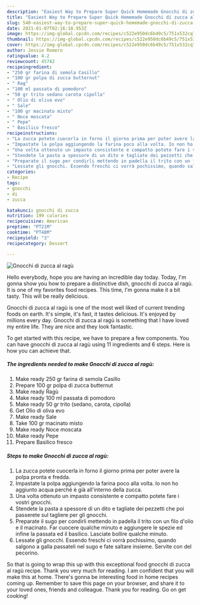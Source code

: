```yaml
---
description: "Easiest Way to Prepare Super Quick Homemade Gnocchi di zucca al ragù"
title: "Easiest Way to Prepare Super Quick Homemade Gnocchi di zucca al ragù"
slug: 540-easiest-way-to-prepare-super-quick-homemade-gnocchi-di-zucca-al-ragu
date: 2021-01-07T02:16:18.953Z
image: https://img-global.cpcdn.com/recipes/c522e950dc6b49c5/751x532cq70/gnocchi-di-zucca-al-ragu-recipe-main-photo.jpg
thumbnail: https://img-global.cpcdn.com/recipes/c522e950dc6b49c5/751x532cq70/gnocchi-di-zucca-al-ragu-recipe-main-photo.jpg
cover: https://img-global.cpcdn.com/recipes/c522e950dc6b49c5/751x532cq70/gnocchi-di-zucca-al-ragu-recipe-main-photo.jpg
author: Jessie Romero
ratingvalue: 4.2
reviewcount: 45742
recipeingredient:
- "250 gr farina di semola Casillo"
- "100 gr polpa di zucca butternut"
- " Rag"
- "100 ml passata di pomodoro"
- "50 gr trito sedano carota cipolla"
- " Olio di oliva evo"
- " Sale"
- "100 gr macinato misto"
- " Noce moscata"
- " Pepe"
- " Basilico fresco"
recipeinstructions:
- "La zucca potete cuocerla in forno il giorno prima per poter avere la polpa pronta e fredda."
- "Impastate la polpa aggiungendo la farina poco alla volta. Io non ho aggiunto acqua perché è già all&#39;interno della zucca."
- "Una volta ottenuto un impasto consistente e compatto potete fare i vostri gnocchi."
- "Stendete la pasta a spessore di un dito e tagliate dei pezzetti che poi passerete sul tagliere per gli gnocchi."
- "Preparate il sugo per condirli mettendo in padella il trito con un filo d&#39;olio e il macinato. Far cuocere qualche minuto e aggiungere le spezie ed infine la passata ed il basilico. Lasciate bollire qualche minuto."
- "Lessate gli gnocchi. Essendo freschi ci vorrà pochissimo, quando salgono a galla passateli nel sugo e fate saltare insieme. Servite con del pecorino."
categories:
- Recipe
tags:
- gnocchi
- di
- zucca

katakunci: gnocchi di zucca 
nutrition: 199 calories
recipecuisine: American
preptime: "PT21M"
cooktime: "PT48M"
recipeyield: "3"
recipecategory: Dessert

---
```



![Gnocchi di zucca al ragù](https://img-global.cpcdn.com/recipes/c522e950dc6b49c5/751x532cq70/gnocchi-di-zucca-al-ragu-recipe-main-photo.jpg)

Hello everybody, hope you are having an incredible day today. Today, I'm gonna show you how to prepare a distinctive dish, gnocchi di zucca al ragù. It is one of my favorites food recipes. This time, I'm gonna make it a bit tasty. This will be really delicious.



Gnocchi di zucca al ragù is one of the most well liked of current trending foods on earth. It's simple, it's fast, it tastes delicious. It's enjoyed by millions every day. Gnocchi di zucca al ragù is something that I have loved my entire life. They are nice and they look fantastic.


To get started with this recipe, we have to prepare a few components. You can have gnocchi di zucca al ragù using 11 ingredients and 6 steps. Here is how you can achieve that.

<!--inarticleads1-->

##### The ingredients needed to make Gnocchi di zucca al ragù:

1. Make ready 250 gr farina di semola Casillo
1. Prepare 100 gr polpa di zucca butternut
1. Make ready  Ragù
1. Make ready 100 ml passata di pomodoro
1. Make ready 50 gr trito (sedano, carota, cipolla)
1. Get  Olio di oliva evo
1. Make ready  Sale
1. Take 100 gr macinato misto
1. Make ready  Noce moscata
1. Make ready  Pepe
1. Prepare  Basilico fresco




<!--inarticleads2-->

##### Steps to make Gnocchi di zucca al ragù:

1. La zucca potete cuocerla in forno il giorno prima per poter avere la polpa pronta e fredda.
1. Impastate la polpa aggiungendo la farina poco alla volta. Io non ho aggiunto acqua perché è già all&#39;interno della zucca.
1. Una volta ottenuto un impasto consistente e compatto potete fare i vostri gnocchi.
1. Stendete la pasta a spessore di un dito e tagliate dei pezzetti che poi passerete sul tagliere per gli gnocchi.
1. Preparate il sugo per condirli mettendo in padella il trito con un filo d&#39;olio e il macinato. Far cuocere qualche minuto e aggiungere le spezie ed infine la passata ed il basilico. Lasciate bollire qualche minuto.
1. Lessate gli gnocchi. Essendo freschi ci vorrà pochissimo, quando salgono a galla passateli nel sugo e fate saltare insieme. Servite con del pecorino.




So that is going to wrap this up with this exceptional food gnocchi di zucca al ragù recipe. Thank you very much for reading. I am confident that you will make this at home. There's gonna be interesting food in home recipes coming up. Remember to save this page on your browser, and share it to your loved ones, friends and colleague. Thank you for reading. Go on get cooking!

